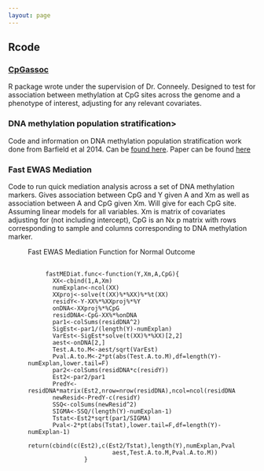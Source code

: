 ```yaml
---
layout: page
---
```

<h2> Rcode

<p class="view"><a href="https://cran.r-project.org/web/packages/CpGassoc/index.html"> <h3>CpGassoc</h3> </a></p>
<p> R package wrote under the supervision of Dr. Conneely. Designed to test for association between methylation at CpG sites across the genome and a phenotype of interest, adjusting for any relevant covariates.</p>

<h3 id="DNAmpop">DNA methylation population stratification></h3>
<p> Code and information on DNA methylation population stratification work done from Barfield et al 2014. Can be <a href="http://genetics.emory.edu/research/conneely/annotation-r-code.html">found here</a>. Paper can be found <a href="https://www.ncbi.nlm.nih.gov/pubmed/24478250">here</a></p>


<h3 id="EWASMEDIAT">Fast EWAS Mediation</h3>
<p>Code to run quick mediation analysis across a set of DNA methylation markers. Gives association between CpG and Y given A and Xm as well as association between A and CpG given Xm. Will give for each CpG site. Assuming linear models for all variables. Xm is matrix of covariates adjusting for (not including intercept), CpG is an Nx p matrix with rows corresponding to sample and columns corresponding to DNA methylation marker. </p> 

<figure>
  <figcaption>Fast EWAS Mediation Function for Normal Outcome</figcaption>
  <pre>
    <code>
     fastMEDiat.func<-function(Y,Xm,A,CpG){
       XX<-cbind(1,A,Xm)
       numExplan<-ncol(XX)
       XXproj<-solve(t(XX)%*%XX)%*%t(XX)
       residY<-Y-XX%*%XXproj%*%Y
       onDNA<-XXproj%*%CpG
       residDNA<-CpG-XX%*%onDNA
       par1<-colSums(residDNA^2)
       SigEst<-par1/(length(Y)-numExplan)
       VarEst<-SigEst*solve(t(XX)%*%XX)[2,2]
       aest<-onDNA[2,]
       Test.A.to.M<-aest/sqrt(VarEst)
       Pval.A.to.M<-2*pt(abs(Test.A.to.M),df=length(Y)-numExplan,lower.tail=F)
       par2<-colSums(residDNA*c(residY))
       Est2<-par2/par1
       PredY<-residDNA*matrix(Est2,nrow=nrow(residDNA),ncol=ncol(residDNA),byrow=T)
       newResid<-PredY-c(residY)
       SSQ<-colSums(newResid^2)
       SIGMA<-SSQ/(length(Y)-numExplan-1)
       Tstat<-Est2*sqrt(par1/SIGMA)
       Pval<-2*pt(abs(Tstat),lower.tail=F,df=length(Y)-numExplan-1)
       return(cbind(c(Est2),c(Est2/Tstat),length(Y),numExplan,Pval,
                        aest,Test.A.to.M,Pval.A.to.M))
                }
    </code>
  </pre>
</figure>

   



